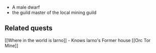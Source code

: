 - A male dwarf
- the guild master of the local mining guild

## Related quests
[[Where in the world is Iarno]] - Knows Iarno's Former house
[[Orc Tor Mine]]